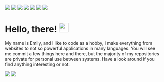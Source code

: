 ![](https://img.shields.io/badge/Code-C-informational?style=flat&logo=c&logoColor=white&color=2bbc8a)
![](https://img.shields.io/badge/Code-CSharp-informational?style=flat&logo=csharp&logoColor=white&color=2bbc8a)
![](https://img.shields.io/badge/Code-JavaScript-informational?style=flat&logo=javascript&logoColor=white&color=2bbc8a)
![](https://img.shields.io/badge/Code-Python-informational?style=flat&logo=python&logoColor=white&color=2bbc8a)
![](https://img.shields.io/badge/OS-Linux-informational?style=flat&logo=linux&logoColor=white&color=2bbc8a)
![](https://img.shields.io/badge/OS-Windows-informational?style=flat&logo=windows&logoColor=white&color=2bbc8a)
![](https://img.shields.io/badge/Editor-VSCode-informational?style=flat&logo=vscode&logoColor=white&color=2bbc8a)

# Hello, there! <img src="https://raw.githubusercontent.com/MartinHeinz/MartinHeinz/master/wave.gif" width="30px">

My name is Emily, and I like to code as a hobby, I make everything from websites to not so powerful applications in many languages.
You will see me commit a few things here and there, but the majority of my repositories are private for personal use between systems.
Have a look around if you find anything interesting or not.

<img align="left" src="https://github-readme-stats.vercel.app/api/top-langs/?username=aithepotato&theme=dracula" />
<img align="center" src="https://github-readme-stats.vercel.app/api/?username=aithepotato&theme=dracula" />
